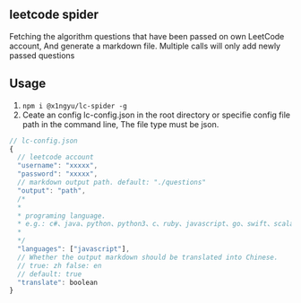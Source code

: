 ## leetcode spider

Fetching the algorithm questions that have been passed on own LeetCode account,
And generate a markdown file. Multiple calls will only add newly passed questions

## Usage

1. `npm i @x1ngyu/lc-spider -g`
2. Ceate an config lc-config.json in the root directory or specifie config file path in the command line, The file type must be json.

```js
// lc-config.json
{
  // leetcode account
  "username": "xxxxx",
  "password": "xxxxx",
  // markdown output path. default: "./questions"
  "output": "path",
  /*
  *
  * programing language.
  * e.g.: c#、java、python、python3、c、ruby、javascript、go、swift、scala、kotlin
  *
  */
  "languages": ["javascript"],
  // Whether the output markdown should be translated into Chinese.
  // true: zh false: en
  // default: true
  "translate": boolean
}
```
